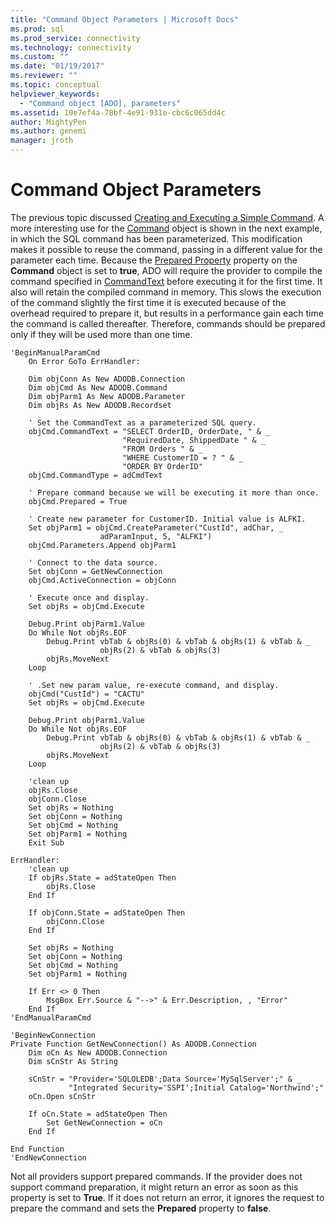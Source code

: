 ```yaml
---
title: "Command Object Parameters | Microsoft Docs"
ms.prod: sql
ms.prod_service: connectivity
ms.technology: connectivity
ms.custom: ""
ms.date: "01/19/2017"
ms.reviewer: ""
ms.topic: conceptual
helpviewer_keywords: 
  - "Command object [ADO], parameters"
ms.assetid: 10e7ef4a-78bf-4e91-931e-cbc6c065dd4c
author: MightyPen
ms.author: genemi
manager: jroth
---
```

# Command Object Parameters
The previous topic discussed [Creating and Executing a Simple Command](../../../ado/guide/data/creating-and-executing-a-simple-command.md). A more interesting use for the [Command](../../../ado/reference/ado-api/command-object-ado.md) object is shown in the next example, in which the SQL command has been parameterized. This modification makes it possible to reuse the command, passing in a different value for the parameter each time. Because the [Prepared Property](../../../ado/reference/ado-api/prepared-property-ado.md) property on the **Command** object is set to **true**, ADO will require the provider to compile the command specified in [CommandText](../../../ado/reference/ado-api/commandtext-property-ado.md) before executing it for the first time. It also will retain the compiled command in memory. This slows the execution of the command slightly the first time it is executed because of the overhead required to prepare it, but results in a performance gain each time the command is called thereafter. Therefore, commands should be prepared only if they will be used more than one time.  
  
```  
'BeginManualParamCmd  
    On Error GoTo ErrHandler:  
  
    Dim objConn As New ADODB.Connection  
    Dim objCmd As New ADODB.Command  
    Dim objParm1 As New ADODB.Parameter  
    Dim objRs As New ADODB.Recordset  
  
    ' Set the CommandText as a parameterized SQL query.  
    objCmd.CommandText = "SELECT OrderID, OrderDate, " & _  
                         "RequiredDate, ShippedDate " & _  
                         "FROM Orders " & _  
                         "WHERE CustomerID = ? " & _  
                         "ORDER BY OrderID"  
    objCmd.CommandType = adCmdText  
  
    ' Prepare command because we will be executing it more than once.  
    objCmd.Prepared = True  
  
    ' Create new parameter for CustomerID. Initial value is ALFKI.  
    Set objParm1 = objCmd.CreateParameter("CustId", adChar, _  
                    adParamInput, 5, "ALFKI")  
    objCmd.Parameters.Append objParm1  
  
    ' Connect to the data source.  
    Set objConn = GetNewConnection  
    objCmd.ActiveConnection = objConn  
  
    ' Execute once and display.  
    Set objRs = objCmd.Execute  
  
    Debug.Print objParm1.Value  
    Do While Not objRs.EOF  
        Debug.Print vbTab & objRs(0) & vbTab & objRs(1) & vbTab & _  
                    objRs(2) & vbTab & objRs(3)  
        objRs.MoveNext  
    Loop  
  
    ' .Set new param value, re-execute command, and display.  
    objCmd("CustId") = "CACTU"  
    Set objRs = objCmd.Execute  
  
    Debug.Print objParm1.Value  
    Do While Not objRs.EOF  
        Debug.Print vbTab & objRs(0) & vbTab & objRs(1) & vbTab & _  
                    objRs(2) & vbTab & objRs(3)  
        objRs.MoveNext  
    Loop  
  
    'clean up  
    objRs.Close  
    objConn.Close  
    Set objRs = Nothing  
    Set objConn = Nothing  
    Set objCmd = Nothing  
    Set objParm1 = Nothing  
    Exit Sub  
  
ErrHandler:  
    'clean up  
    If objRs.State = adStateOpen Then  
        objRs.Close  
    End If  
  
    If objConn.State = adStateOpen Then  
        objConn.Close  
    End If  
  
    Set objRs = Nothing  
    Set objConn = Nothing  
    Set objCmd = Nothing  
    Set objParm1 = Nothing  
  
    If Err <> 0 Then  
        MsgBox Err.Source & "-->" & Err.Description, , "Error"  
    End If  
'EndManualParamCmd  
  
'BeginNewConnection  
Private Function GetNewConnection() As ADODB.Connection  
    Dim oCn As New ADODB.Connection  
    Dim sCnStr As String  
  
    sCnStr = "Provider='SQLOLEDB';Data Source='MySqlServer';" & _  
             "Integrated Security='SSPI';Initial Catalog='Northwind';"  
    oCn.Open sCnStr  
  
    If oCn.State = adStateOpen Then  
        Set GetNewConnection = oCn  
    End If  
  
End Function  
'EndNewConnection  
```  
  
 Not all providers support prepared commands. If the provider does not support command preparation, it might return an error as soon as this property is set to **True**. If it does not return an error, it ignores the request to prepare the command and sets the **Prepared** property to **false**.
